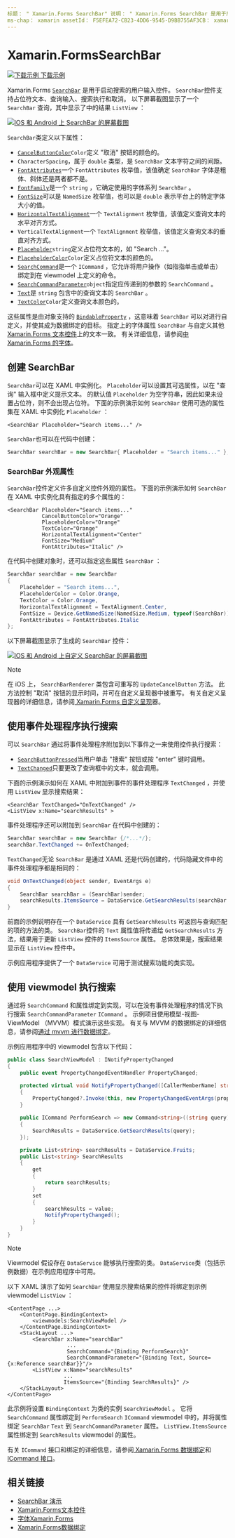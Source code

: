 ```yaml
---
标题： " Xamarin.Forms SearchBar" 说明： " Xamarin.Forms SearchBar 是用于启动搜索的用户输入控件。 SearchBar 控件支持占位符文本、查询输入、执行和取消。 本文介绍如何使用 XAML 和代码中的 SearchBar。
ms-chap： xamarin assetId： F5EFEA72-CB23-4DD6-9545-D9BB755AF3CB： xamarin 窗体作者： profexorgeek： jusjohns ms. 日期：11/04/2019 非 loc： [ Xamarin.Forms ， Xamarin.Essentials ]
---
```


# <a name="xamarinforms-searchbar"></a>Xamarin.FormsSearchBar

[![下载示例](~/media/shared/download.png) 下载示例](https://docs.microsoft.com/samples/xamarin/xamarin-forms-samples/userinterface-searchbardemos/)

Xamarin.Forms [`SearchBar`](xref:Xamarin.Forms.SearchBar) 是用于启动搜索的用户输入控件。 `SearchBar`控件支持占位符文本、查询输入、搜索执行和取消。 以下屏幕截图显示了一个 `SearchBar` 查询，其中显示了中的结果 `ListView` ：

[![IOS 和 Android 上 SearchBar 的屏幕截图](searchbar-images/device-searchbars-cropped.png "IOS 和 Android 上的 SearchBar")](searchbar-images/device-searchbars.png#lightbox "IOS 和 Android 上的 SearchBar")

`SearchBar`类定义以下属性：

* [`CancelButtonColor`](xref:Xamarin.Forms.SearchBar.CancelButtonColor)`Color`定义 "取消" 按钮的颜色的。
* `CharacterSpacing`，属于 `double` 类型，是 `SearchBar` 文本字符之间的间距。
* [`FontAttributes`](xref:Xamarin.Forms.SearchBar.FontAttributes)一个 `FontAttributes` 枚举值，该值确定 `SearchBar` 字体是粗体、斜体还是两者都不是。
* [`FontFamily`](xref:Xamarin.Forms.SearchBar.FontFamily)是一个 `string` ，它确定使用的字体系列 `SearchBar` 。
* [`FontSize`](xref:Xamarin.Forms.SearchBar.FontSize)可以是 `NamedSize` 枚举值，也可以是 `double` 表示平台上的特定字体大小的值。
* [`HorizontalTextAlignment`](xref:Xamarin.Forms.SearchBar.HorizontalTextAlignment)一个 `TextAlignment` 枚举值，该值定义查询文本的水平对齐方式。
* `VerticalTextAlignment`一个 `TextAlignment` 枚举值，该值定义查询文本的垂直对齐方式。
* [`Placeholder`](xref:Xamarin.Forms.InputView.Placeholder)`string`定义占位符文本的，如 "Search ..."。
* [`PlaceholderColor`](xref:Xamarin.Forms.InputView.PlaceholderColor)`Color`定义占位符文本的颜色的。
* [`SearchCommand`](xref:Xamarin.Forms.SearchBar.SearchCommand)是一个 `ICommand` ，它允许将用户操作（如指指单击或单击）绑定到在 viewmodel 上定义的命令。
* [`SearchCommandParameter`](xref:Xamarin.Forms.SearchBar.SearchCommandParameter)`object`指定应传递到的参数的 `SearchCommand` 。
* [`Text`](xref:Xamarin.Forms.InputView.Text)是 `string` 包含中的查询文本的 `SearchBar` 。
* [`TextColor`](xref:Xamarin.Forms.InputView.TextColor)`Color`定义查询文本颜色的。

这些属性是由对象支持的 [`BindableProperty`](xref:Xamarin.Forms.BindableProperty) ，这意味着 `SearchBar` 可以对进行自定义，并使其成为数据绑定的目标。 指定上的字体属性 `SearchBar` 与自定义其他[ Xamarin.Forms 文本控件](~/xamarin-forms/user-interface/text/index.md)上的文本一致。 有关详细信息，请参阅[中 Xamarin.Forms 的字体](~/xamarin-forms/user-interface/text/fonts.md)。

## <a name="create-a-searchbar"></a>创建 SearchBar

`SearchBar`可以在 XAML 中实例化。 `Placeholder`可以设置其可选属性，以在 "查询" 输入框中定义提示文本。 的默认值 `Placeholder` 为空字符串，因此如果未设置占位符，则不会出现占位符。 下面的示例演示如何 `SearchBar` 使用可选的属性集在 XAML 中实例化 `Placeholder` ：

```xaml
<SearchBar Placeholder="Search items..." />
```

`SearchBar`也可以在代码中创建：

```csharp
SearchBar searchBar = new SearchBar{ Placeholder = "Search items..." };
```

### <a name="searchbar-appearance-properties"></a>SearchBar 外观属性

`SearchBar`控件定义许多自定义控件外观的属性。 下面的示例演示如何 `SearchBar` 在 XAML 中实例化具有指定的多个属性的：

```xaml
<SearchBar Placeholder="Search items..."
           CancelButtonColor="Orange"
           PlaceholderColor="Orange"
           TextColor="Orange"
           HorizontalTextAlignment="Center"
           FontSize="Medium"
           FontAttributes="Italic" />
```

在代码中创建对象时，还可以指定这些属性 `SearchBar` ：

```csharp
SearchBar searchBar = new SearchBar
{
    Placeholder = "Search items...",
    PlaceholderColor = Color.Orange,
    TextColor = Color.Orange,
    HorizontalTextAlignment = TextAlignment.Center,
    FontSize = Device.GetNamedSize(NamedSize.Medium, typeof(SearchBar)),
    FontAttributes = FontAttributes.Italic
};
```

以下屏幕截图显示了生成的 `SearchBar` 控件：

[![IOS 和 Android 上自定义 SearchBar 的屏幕截图](searchbar-images/device-searchbars-styled-cropped.png "IOS 和 Android 上的自定义 SearchBar")](searchbar-images/device-searchbars-styled.png#lightbox "IOS 和 Android 上的自定义 SearchBar")

> [!NOTE]
> 在 iOS 上， `SearchBarRenderer` 类包含可重写的 `UpdateCancelButton` 方法。 此方法控制 "取消" 按钮的显示时间，并可在自定义呈现器中被重写。 有关自定义呈现器的详细信息，请参阅[ Xamarin.Forms 自定义呈现](~/xamarin-forms/app-fundamentals/custom-renderer/index.md)器。

## <a name="perform-a-search-with-event-handlers"></a>使用事件处理程序执行搜索

可以 `SearchBar` 通过将事件处理程序附加到以下事件之一来使用控件执行搜索：

* [`SearchButtonPressed`](xref:Xamarin.Forms.SearchBar.SearchButtonPressed)当用户单击 "搜索" 按钮或按 "enter" 键时调用。
* [`TextChanged`](xref:Xamarin.Forms.InputView.TextChanged)只要更改了查询框中的文本，就会调用。

下面的示例演示如何在 XAML 中附加到事件的事件处理程序 `TextChanged` ，并使用 `ListView` 显示搜索结果：

```xaml
<SearchBar TextChanged="OnTextChanged" />
<ListView x:Name="searchResults" >
```

事件处理程序还可以附加到 `SearchBar` 在代码中创建的：

```csharp
SearchBar searchBar = new SearchBar {/*...*/};
searchBar.TextChanged += OnTextChanged;
```

`TextChanged`无论 `SearchBar` 是通过 XAML 还是代码创建的，代码隐藏文件中的事件处理程序都是相同的：

```csharp
void OnTextChanged(object sender, EventArgs e)
{
    SearchBar searchBar = (SearchBar)sender;
    searchResults.ItemsSource = DataService.GetSearchResults(searchBar.Text);
}
```

前面的示例说明存在一个 `DataService` 具有 `GetSearchResults` 可返回与查询匹配的项的方法的类。 `SearchBar`控件的 `Text` 属性值将传递给 `GetSearchResults` 方法，结果用于更新 `ListView` 控件的 `ItemsSource` 属性。 总体效果是，搜索结果显示在 `ListView` 控件中。

示例应用程序提供了一个 `DataService` 可用于测试搜索功能的类实现。

## <a name="perform-a-search-using-a-viewmodel"></a>使用 viewmodel 执行搜索

通过将 `SearchCommand` 和属性绑定到实现，可以在没有事件处理程序的情况下执行搜索 `SearchCommandParameter` `ICommand` 。 示例项目使用模型-视图-ViewModel （MVVM）模式演示这些实现。 有关与 MVVM 的数据绑定的详细信息，请参阅[通过 mvvm 进行数据绑定](~/xamarin-forms/xaml/xaml-basics/data-bindings-to-mvvm.md)。

示例应用程序中的 viewmodel 包含以下代码：

```csharp
public class SearchViewModel : INotifyPropertyChanged
{
    public event PropertyChangedEventHandler PropertyChanged;

    protected virtual void NotifyPropertyChanged([CallerMemberName] string propertyName = "")
    {
        PropertyChanged?.Invoke(this, new PropertyChangedEventArgs(propertyName));
    }

    public ICommand PerformSearch => new Command<string>((string query) =>
    {
        SearchResults = DataService.GetSearchResults(query);
    });

    private List<string> searchResults = DataService.Fruits;
    public List<string> SearchResults
    {
        get
        {
            return searchResults;
        }
        set
        {
            searchResults = value;
            NotifyPropertyChanged();
        }
    }
}
```

> [!NOTE]
> Viewmodel 假设存在 `DataService` 能够执行搜索的类。 `DataService`类（包括示例数据）在示例应用程序中可用。

以下 XAML 演示了如何 `SearchBar` 使用显示搜索结果的控件将绑定到示例 viewmodel `ListView` ：

```xaml
<ContentPage ...>
    <ContentPage.BindingContext>
        <viewmodels:SearchViewModel />
    </ContentPage.BindingContext>
    <StackLayout ...>
        <SearchBar x:Name="searchBar"
                   ...
                   SearchCommand="{Binding PerformSearch}"
                   SearchCommandParameter="{Binding Text, Source={x:Reference searchBar}}"/>
        <ListView x:Name="searchResults"
                  ...
                  ItemsSource="{Binding SearchResults}" />
    </StackLayout>
</ContentPage>
```

此示例将设置 `BindingContext` 为类的实例 `SearchViewModel` 。 它将 `SearchCommand` 属性绑定到 `PerformSearch` `ICommand` viewmodel 中的，并将属性绑定 `SearchBar` `Text` 到 `SearchCommandParameter` 属性。 `ListView.ItemsSource`属性绑定到 `SearchResults` viewmodel 的属性。

有关 `ICommand` 接口和绑定的详细信息，请参阅[ Xamarin.Forms 数据绑定](~/xamarin-forms/app-fundamentals/data-binding/index.md)和[ICommand 接口](~/xamarin-forms/app-fundamentals/data-binding/commanding.md)。

## <a name="related-links"></a>相关链接

* [SearchBar 演示](https://docs.microsoft.com/samples/xamarin/xamarin-forms-samples/userinterface-searchbardemos/)
* [Xamarin.Forms文本控件](~/xamarin-forms/user-interface/text/index.md)
* [字体Xamarin.Forms](~/xamarin-forms/user-interface/text/fonts.md)
* [Xamarin.Forms数据绑定](~/xamarin-forms/app-fundamentals/data-binding/index.md)
